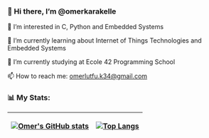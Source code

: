 <h3>👋 Hi there, I’m @omerkarakelle</h3>

👀 I’m interested in C, Python and Embedded Systems

🌱 I’m currently learning about Internet of Things Technologies and Embedded Systems

🏫 I’m currently studying at Ecole 42 Programming School

📫 How to reach me: omerlutfu.k34@gmail.com

<h3>📊 My Stats:</h3>
<table>
  <thead>
<tr>
  <th align="center">
    
[![Omer's GitHub stats](https://github-readme-stats.vercel.app/api?username=omerkarakelle&show_icons=true&theme=midnight-purple)](https://github.com/anuraghazra/github-readme-stats)
  </th>
  
  <th align="center">
    
[![Top Langs](https://github-readme-stats.vercel.app/api/top-langs/?username=omerkarakelle&theme=midnight-purple)](https://github.com/anuraghazra/github-readme-stats)
  </th>
  </tr>
    </thead>
  </table>
  
